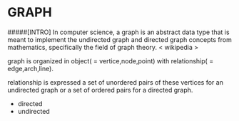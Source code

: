  GRAPH 
 =====
 #####[INTRO]
  In computer science, a graph is an abstract data type that is meant to implement the undirected graph and directed graph concepts from mathematics, specifically the field of graph theory.
  < wikipedia >
  
  graph is organized in object( = vertice,node,point) with relationship( = edge,arch,line).
  
 relationship is expressed a set of unordered pairs of these vertices for an undirected graph or a set of ordered pairs for a directed graph.
 
 - directed
 - undirected